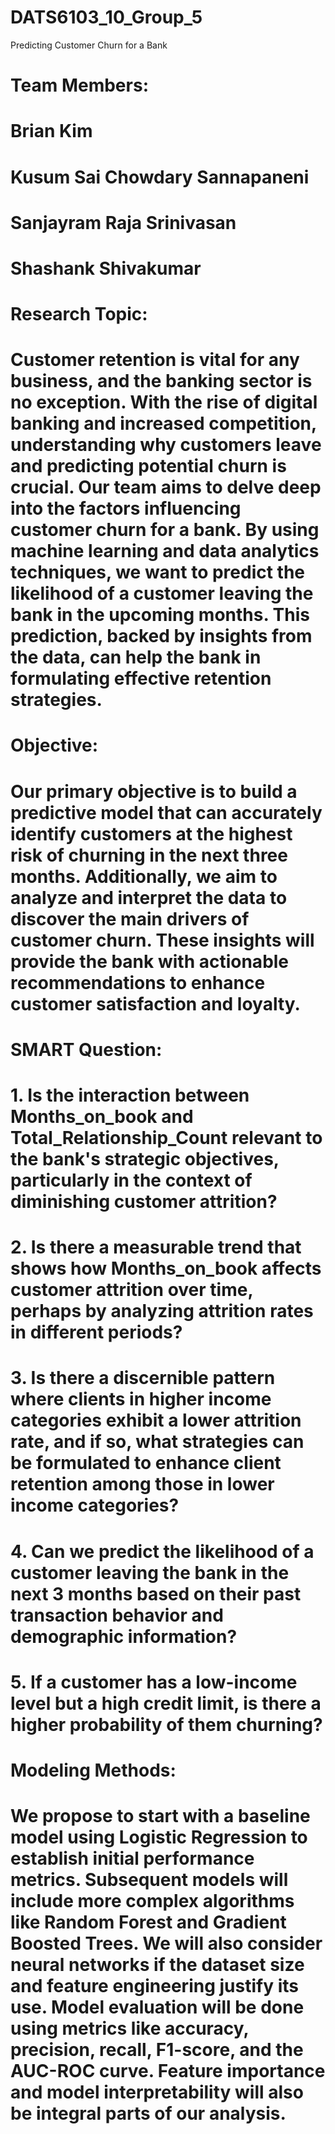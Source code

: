 # DATS6103_10_Group_5
 Predicting Customer Churn for a Bank
# Team Members: <br>
# Brian Kim <br>
# Kusum Sai Chowdary Sannapaneni <br>
# Sanjayram Raja Srinivasan <br>
# Shashank Shivakumar
#
# Research Topic: <br>
# Customer retention is vital for any business, and the banking sector is no exception. With the rise of digital banking and increased competition, understanding why customers leave and predicting potential churn is crucial. Our team aims to delve deep into the factors influencing customer churn for a bank. By using machine learning and data analytics techniques, we want to predict the likelihood of a customer leaving the bank in the upcoming months. This prediction, backed by insights from the data, can help the bank in formulating effective retention strategies.
#
# Objective: <br>
# Our primary objective is to build a predictive model that can accurately identify customers at the highest risk of churning in the next three months. Additionally, we aim to analyze and interpret the data to discover the main drivers of customer churn. These insights will provide the bank with actionable recommendations to enhance customer satisfaction and loyalty.
#
# SMART Question:
# 1. Is the interaction between Months_on_book and Total_Relationship_Count relevant to the bank's strategic objectives, particularly in the context of diminishing customer attrition? <br>
# 2. Is there a measurable trend that shows how Months_on_book affects customer attrition over time, perhaps by analyzing attrition rates in different periods? <br>
# 3. Is there a discernible pattern where clients in higher income categories exhibit a lower attrition rate, and if so, what strategies can be formulated to enhance client retention among those in lower income categories? <br>
# 4. Can we predict the likelihood of a customer leaving the bank in the next 3 months based on their past transaction behavior and demographic information? <br>
# 5. If a customer has a low-income level but a high credit limit, is there a higher probability of them churning? <br>
#
# Modeling Methods: <br>
# We propose to start with a baseline model using Logistic Regression to establish initial performance metrics. Subsequent models will include more complex algorithms like Random Forest and Gradient Boosted Trees. We will also consider neural networks if the dataset size and feature engineering justify its use. Model evaluation will be done using metrics like accuracy, precision, recall, F1-score, and the AUC-ROC curve. Feature importance and model interpretability will also be integral parts of our analysis.
